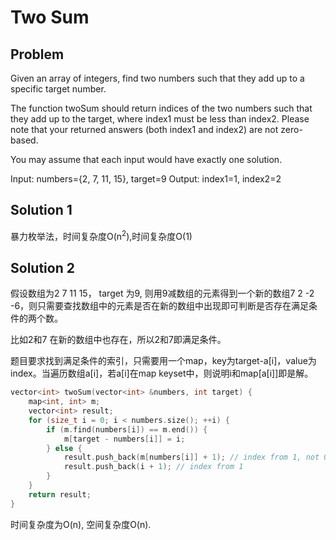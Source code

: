 # Two Sum

## Problem
Given an array of integers, find two numbers such that they add up to a specific target number.

The function twoSum should return indices of the two numbers such that they add up to the target, where index1 must be less than index2. Please note that your returned answers (both index1 and index2) are not zero-based.

You may assume that each input would have exactly one solution.

Input: numbers={2, 7, 11, 15}, target=9
Output: index1=1, index2=2

## Solution 1

暴力枚举法，时间复杂度O(n<sup>2</sup>),时间复杂度O(1)

## Solution 2

假设数组为2 7 11 15， target 为9, 则用9减数组的元素得到一个新的数组7 2 -2 -6，则只需要查找数组中的元素是否在新的数组中出现即可判断是否存在满足条件的两个数。

比如2和7 在新的数组中也存在，所以2和7即满足条件。

题目要求找到满足条件的索引，只需要用一个map，key为target-a[i]，value为index。当遍历数组a[i]，若a[i]在map keyset中，则说明i和map[a[i]]即是解。

```c
vector<int> twoSum(vector<int> &numbers, int target) {
	map<int, int> m;
	vector<int> result;
	for (size_t i = 0; i < numbers.size(); ++i) {
		if (m.find(numbers[i]) == m.end()) {
			m[target - numbers[i]] = i;
		} else {
			result.push_back(m[numbers[i]] + 1); // index from 1, not 0
			result.push_back(i + 1); // index from 1
		}
	}
	return result;
}
```
时间复杂度为O(n), 空间复杂度O(n).
